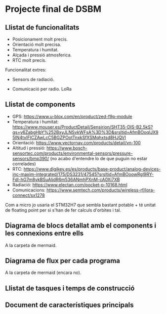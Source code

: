 # Projecte final de DSBM

## Llistat de funcionalitats
- Posicionament molt precis.
- Orientació molt precisa.
- Temperatura i humitat.
- Alçada i pressió atmosferica.
- RTC molt precís.

Funcionalitat extres:
- Sensors de radiació.

- Comunicació per radio. LoRa

## Llistat de components
- GPS: https://www.u-blox.com/en/product/zed-f9p-module
- Temperatura i humitat: https://www.mouser.es/ProductDetail/Sensirion/SHT35-DIS-B2.5kS?qs=y6ZabgHbY%252BxyJLNSvkWFsA%3D%3D&srsltid=AfmBOoqIJX95IN4tvlFICZAwLcC5BGZPOotTnxkSfXSMqhxtsd8HJQVI
- Orientació: https://www.vectornav.com/products/detail/vn-100
- Altitud i pressió: https://www.bosch-sensortec.com/products/environmental-sensors/pressure-sensors/bmp390/ (no acabo d'entendre lo de que puguin no estar correlades)
- RTC: https://www.digikey.es/es/products/base-product/analog-devices-inc-maxim-integrated/175/DS3231/47545?srsltid=AfmBOoowRgl9RY-Fdl-hG7m8ykBSuAljdR6m536ANmhPXnM-cA0Xi7XB
- Radiació: https://www.electan.com/pocket-p-10168.html
- Comunicacions: https://www.semtech.com/products/wireless-rf/lora-connect/sx1278

Com a micro jo usaria el STM32H7 que sembla bastant potable + té unitat de floating point per si s'han de fer calculs d'orbites i tal. 

## Diagrama de blocs detallat amb el components i les connexions entre ells

A la carpeta de mermaid.

## Diagrama de flux per cada programa

A la carpeta de mermaid (encara no).

## Llistat de tasques i temps de construcció

## Document de característiques principals
